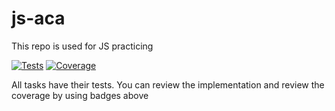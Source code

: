# js-aca

This repo is used for JS practicing

[![Tests](https://github.com/davidggevorgyan/js-aca/workflows/Tests/badge.svg)](https://github.com/davidggevorgyan/js-aca/actions?query=workflow%3ATests) [![Coverage](https://sonarcloud.io/api/project_badges/measure?project=davidggevorgyan_js-aca&metric=coverage)](https://sonarcloud.io/dashboard?id=davidggevorgyan_js-aca)

All tasks have their tests. You can review the implementation and review the coverage by using badges above
